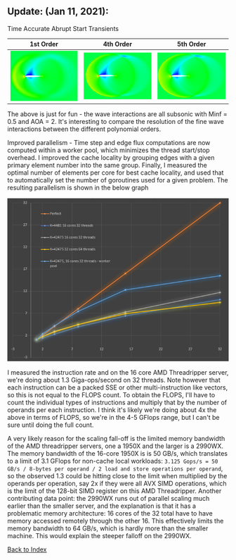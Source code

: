 ## Update: (Jan 11, 2021):

Time Accurate Abrupt Start Transients

|                    1st Order                    |                  4th Order                   |                    5th Order                    | 
|:-----------------------------------------------:|:--------------------------------------------:|:-----------------------------------------------:|
| ![](../images/naca-transient-time-accurate-O1.PNG) | ![](../images/naca-transient-time-accurate.PNG) | ![](../images/naca-transient-time-accurate-O5.PNG) |

The above is just for fun - the wave interactions are all subsonic with Minf = 0.5 and AOA = 2. It's interesting to compare the resolution of the fine wave interactions between the different polynomial orders.

Improved parallelism - Time step and edge flux computations are now computed within a worker pool, which minimizes the thread start/stop overhead. I improved the cache locality by grouping edges with a given primary element number into the same group. Finally, I measured the optimal number of elements per core for best cache locality, and used that to automatically set the number of goroutines used for a given problem. The resulting parallelism is shown in the below graph

![](../images/cpu-scaling-2.PNG)

I measured the instruction rate and on the 16 core AMD Threadripper server, we're doing about 1.3 Giga-ops/second on 32 threads. Note however that each instruction can be a packed SSE or other multi-instruction like vectors, so this is not equal to the FLOPS count. To obtain the FLOPS, I'll have to count the individual types of instructions and multiply that by the number of operands per each instruction. I think it's likely we're doing about 4x the above in terms of FLOPS, so we're in the 4-5 GFlops range, but I can't be sure until doing the full count.

A very likely reason for the scaling fall-off is the limited memory bandwidth of the AMD threadripper servers, one a 1950X and the larger is a 2990WX. The memory bandwidth of the 16-core 1950X is is 50 GB/s, which translates to a limit of 3.1 GFlops for non-cache local workloads: ```3.125 Gops/s = 50 GB/s / 8-bytes per operand / 2 load and store operations per operand```, so the observed 1.3 could be hitting close to the limit when multiplied by the operands per operation, say 2x if they were all AVX SIMD operations, which is the limit of the 128-bit SIMD register on this AMD Threadripper. Another contributing data point: the 2990WX runs out of parallel scaling much earlier than the smaller server, and the explanation is that it has a problematic memory architecture: 16 cores of the 32 total have to have memory accessed remotely through the other 16. This effectively limits the memory bandwidth to 64 GB/s, which is hardly more than the smaller machine. This would explain the steeper falloff on the 2990WX.



[Back to Index](../NOTES_Index.md)
